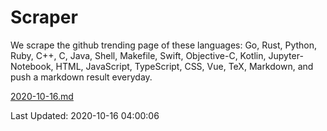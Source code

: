 # Scraper

We scrape the github trending page of these languages: Go, Rust, Python, Ruby, C++, C, Java, Shell, Makefile, Swift, Objective-C, Kotlin, Jupyter-Notebook, HTML, JavaScript, TypeScript, CSS, Vue, TeX, Markdown, and push a markdown result everyday.

[2020-10-16.md](https://github.com/yangwenmai/github-trending-backup/blob/master/2020-10-16.md)

Last Updated: 2020-10-16 04:00:06